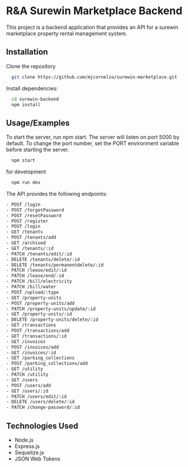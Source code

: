 
# R&A Surewin Marketplace Backend
This project is a backend application that provides an API for a surewin marketplace property rental management system.


## Installation

Clone the repository
```bash
  git clone https://github.com/mjcornelio/surewin-marketplace.git
```
Install dependencies: 

```bash
  cd surewin-backend
  npm install
```
## Usage/Examples

To start the server, run npm start. The server will listen on port 5000 by default. To change the port number, set the PORT environment variable before starting the server.

```bash
  npm start
```
for development
```bash
  npm run dev 
```

The API provides the following endpoints:
```bash
- POST /login
- POST /forgotPassword
- POST /resetPassword
- POST /register
- POST /login
- GET /tenants
- POST /tenants/add
- GET /archived
- GET /tenants/:id
- PATCH /tenants/edit/:id
- DELETE /tenants/delete/:id
- DELETE /tenants/permanentdelete/:id
- PATCH /lease/edit/:id
- PATCH /lease/end/:id
- PATCH /bill/electricity
- PATCH /bill/water
- POST /upload/:type
- GET /property-units
- POST /property-units/add
- PATCH /property-units/update/:id
- GET /property-units/:id
- DELETE /property-units/delete/:id
- GET /transactions
- POST /transactions/add
- GET /transactions/:id
- GET /invoices
- POST /invoices/add
- GET /invoices/:id
- GET /parking_collections
- POST /parking_collections/add
- GET /utility
- PATCH /utility
- GET /users
- POST /users/add
- GET /users/:id
- PATCH /users/edit/:id
- DELETE /users/delete/:id
- PATCH /change-password/:id
```
## Technologies Used
- Node.js
- Express.js
- Sequelize.js
- JSON Web Tokens


